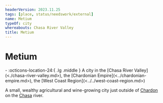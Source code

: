 ```yaml
---
headerVersion: 2023.11.25
tags: [place, status/needswork/external]
name: Metium
typeOf: city
whereabouts: Chasa River Valley
title: Metium
---
```

# Metium
<div class="grid cards ext-narrow-margin ext-one-column" markdown>
-    :octicons-location-24:{ .lg .middle } A city in the [Chasa River Valley](<./chasa-river-valley.md>), the [Chardonian Empire](<../chardonian-empire.md>), the [West Coast Region](<../../west-coast-region.md>)  
</div>




A small, wealthy agricultural and wine-growing city just outside of [Chardon](<../chardon/chardon.md>) on the [Chasa](<../../../chasa-nahadi-watershed/rivers/chasa.md>) river. 





